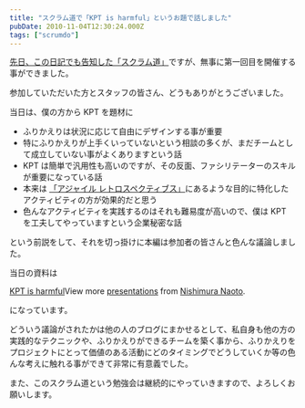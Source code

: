```yaml
---
title: "スクラム道で「KPT is harmful」というお題で話しました"
pubDate: 2010-11-04T12:30:24.000Z
tags: ["scrumdo"]
---
```


[先日、この日記でも告知した「スクラム道」](http://d.hatena.ne.jp/nawoto/20101014/1287021171)ですが、無事に第一回目を開催する事ができました。

参加していただいた方とスタッフの皆さん、どうもありがとうございました。

当日は、僕の方から KPT を題材に

- ふりかえりは状況に応じて自由にデザインする事が重要
- 特にふりかえりが上手くいっていないという相談の多くが、まだチームとして成立していない事がよくありますという話
- KPT は簡単で汎用性も高いのですが、その反面、ファシリテーターのスキルが重要になっている話
- 本来は [「アジャイル レトロスペクティブス」](http://amzn.to/cBthNT)にあるような目的に特化したアクティビティの方が効果的だと思う
- 色んなアクティビティを実践するのはそれも難易度が高いので、僕は KPT を工夫してやっていますという企業秘密な話

という前説をして、それを切っ掛けに本編は参加者の皆さんと色んな議論しました。

当日の資料は

[KPT is harmful](http://www.slideshare.net/nawoto/kpt-is-harmful-5664407)View more [presentations](http://www.slideshare.net/) from [Nishimura Naoto](http://www.slideshare.net/nawoto).

になっています。

どういう議論がされたかは他の人のブログにまかせるとして、私自身も他の方の実践的なテクニックや、ふりかえりができるチームを築く事から、ふりかえりをプロジェクトにとって価値のある活動にどのタイミングでどうしていくか等の色んな考えに触れる事ができて非常に有意義でした。

また、このスクラム道という勉強会は継続的にやっていきますので、よろしくお願いします。